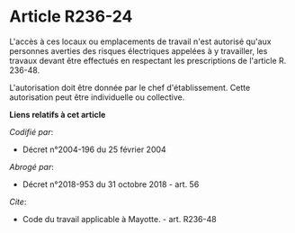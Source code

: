 # Article R236-24

L'accès à ces locaux ou emplacements de travail n'est autorisé qu'aux personnes averties des risques électriques appelées à y
travailler, les travaux devant être effectués en respectant les prescriptions de l'article R. 236-48.

L'autorisation doit être donnée par le chef d'établissement. Cette autorisation peut être individuelle ou collective.

**Liens relatifs à cet article**

_Codifié par_:

  - Décret n°2004-196 du 25 février 2004

_Abrogé par_:

  - Décret n°2018-953 du 31 octobre 2018 - art. 56

_Cite_:

  - Code du travail applicable à Mayotte. - art. R236-48
